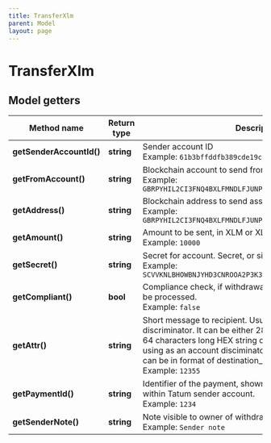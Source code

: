 ```yaml
---
title: TransferXlm
parent: Model
layout: page
---
```


# TransferXlm

## Model getters

Method name | Return type | Description | Notes
------------ | ------------- | ------------- | -------------
**getSenderAccountId()** | **string** | Sender account ID <br>Example: `61b3bffddfb389cde19c73be` |
**getFromAccount()** | **string** | Blockchain account to send from <br>Example: `GBRPYHIL2CI3FNQ4BXLFMNDLFJUNPU2HY3ZMFSHONUCEOASW7QC7OX2H` |
**getAddress()** | **string** | Blockchain address to send assets <br>Example: `GBRPYHIL2CI3FNQ4BXLFMNDLFJUNPU2HY3ZMFSHONUCEOASW7QC7OX2H` |
**getAmount()** | **string** | Amount to be sent, in XLM or XLM-based Asset. <br>Example: `10000` |
**getSecret()** | **string** | Secret for account. Secret, or signature Id must be present. <br>Example: `SCVVKNLBHOWBNJYHD3CNROOA2P3K35I5GNTYUHLLMUHMHWQYNEI7LVED` |
**getCompliant()** | **bool** | Compliance check, if withdrawal is not compliant, it will not be processed. <br>Example: `false` | [optional]
**getAttr()** | **string** | Short message to recipient. Usually used as an account discriminator. It can be either 28 characters long ASCII text, 64 characters long HEX string or uint64 number. When using as an account disciminator in Tatum Offchain ledger, can be in format of destination_acc/source_acc. <br>Example: `12355` | [optional]
**getPaymentId()** | **string** | Identifier of the payment, shown for created Transaction within Tatum sender account. <br>Example: `1234` | [optional]
**getSenderNote()** | **string** | Note visible to owner of withdrawing account. <br>Example: `Sender note` | [optional]

